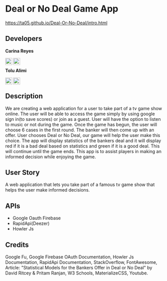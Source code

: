 # Deal or No Deal Game App

https://ta05.github.io/Deal-Or-No-Deal/intro.html

## Developers

**Carina Reyes**

[<img align="left" alt="Carina | LinkedIn" width="22px" src="https://cdn.jsdelivr.net/npm/simple-icons@v3/icons/linkedin.svg" />][linkedin-cr]
[<img align="left" alt="Carina | Github" width="22px" src="https://cdn.jsdelivr.net/npm/simple-icons@v3/icons/github.svg" />][github-cr]

<br />


**Tolu Alimi**

[<img align="left" alt="Tolu | LinkedIn" width="22px" src="https://cdn.jsdelivr.net/npm/simple-icons@v3/icons/linkedin.svg" />][linkedin-ta]
[<img align="left" alt="Tolu | Github" width="22px" src="https://cdn.jsdelivr.net/npm/simple-icons@v3/icons/github.svg" />][github-ta]

<br />


## Description

We are creating a web application for a user to take part of a tv game show online. The user will be able to access the game simply by using google sign in(to save scores) or join as a guest. User will have the option to listen to music or not during the game. Once the game has begun, the user will choose 6 cases in the first round. The banker will then come up with an offer. User chooses Deal or No Deal, our game will help the user make this choice. The app will display statistics of the bankers deal and it will display red if it is a bad deal based on statistics and green if it is a good deal. This will continue until the game ends. This app is to assist players in making an informed decision while enjoying the game.

## User Story

A web application that lets you take part of a famous tv game show that helps the user make informed decisions.

## APIs

- Google Oauth Firebase
- RapidApi(Deezer)
- Howler Js

## Credits

Google Fu, Google Firebase OAuth Documentation, Howler Js Documentation, RapidApi Documentation, StackOverflow, FontAwesome, Article: "Statistical Models for the Bankers Offer in Deal or No Deal" by David Ritcey & Pritam Ranjan, W3 Schools, MaterializeCSS, Youtube.

[github-cr]: https://github.com/Creyes17e
[linkedin-cr]: https://www.linkedin.com/in/carina-reyes-21b6701a2/
[github-ta]: https://github.com/ta05
[linkedin-ta]: https://www.linkedin.com/in/tolu-alimi-1a54161a1/
